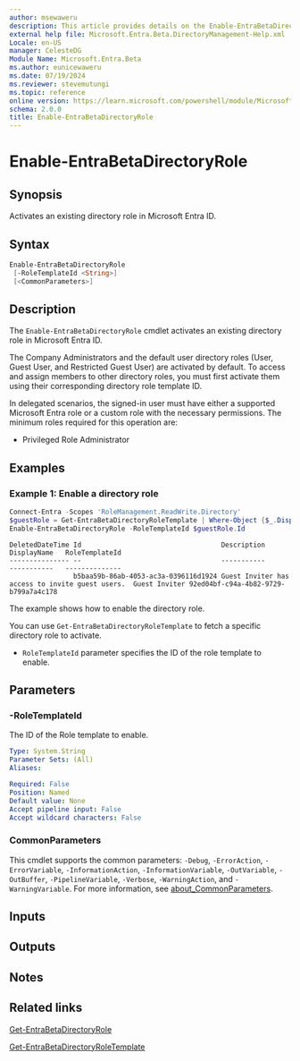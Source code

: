```yaml
---
author: msewaweru
description: This article provides details on the Enable-EntraBetaDirectoryRole command.
external help file: Microsoft.Entra.Beta.DirectoryManagement-Help.xml
Locale: en-US
manager: CelesteDG
Module Name: Microsoft.Entra.Beta
ms.author: eunicewaweru
ms.date: 07/19/2024
ms.reviewer: stevemutungi
ms.topic: reference
online version: https://learn.microsoft.com/powershell/module/Microsoft.Entra.Beta/Enable-EntraBetaDirectoryRole
schema: 2.0.0
title: Enable-EntraBetaDirectoryRole
---
```


# Enable-EntraBetaDirectoryRole

## Synopsis

Activates an existing directory role in Microsoft Entra ID.

## Syntax

```powershell
Enable-EntraBetaDirectoryRole
 [-RoleTemplateId <String>]
 [<CommonParameters>]
```

## Description

The `Enable-EntraBetaDirectoryRole` cmdlet activates an existing directory role in Microsoft Entra ID.

The Company Administrators and the default user directory roles (User, Guest User, and Restricted Guest User) are activated by default. To access and assign members to other directory roles, you must first activate them using their corresponding directory role template ID.

In delegated scenarios, the signed-in user must have either a supported Microsoft Entra role or a custom role with the necessary permissions. The minimum roles required for this operation are:

- Privileged Role Administrator

## Examples

### Example 1: Enable a directory role

```powershell
Connect-Entra -Scopes 'RoleManagement.ReadWrite.Directory'
$guestRole = Get-EntraBetaDirectoryRoleTemplate | Where-Object {$_.DisplayName -eq 'Guest Inviter'}
Enable-EntraBetaDirectoryRole -RoleTemplateId $guestRole.Id
```

```Output
DeletedDateTime Id                                   Description                                      DisplayName   RoleTemplateId
--------------- --                                   -----------                                      -----------   --------------
                b5baa59b-86ab-4053-ac3a-0396116d1924 Guest Inviter has access to invite guest users.  Guest Inviter 92ed04bf-c94a-4b82-9729-b799a7a4c178
```

The example shows how to enable the directory role.

You can use `Get-EntraBetaDirectoryRoleTemplate` to fetch a specific directory role to activate.

- `RoleTemplateId` parameter specifies the ID of the role template to enable.

## Parameters

### -RoleTemplateId

The ID of the Role template to enable.

```yaml
Type: System.String
Parameter Sets: (All)
Aliases:

Required: False
Position: Named
Default value: None
Accept pipeline input: False
Accept wildcard characters: False
```

### CommonParameters

This cmdlet supports the common parameters: `-Debug`, `-ErrorAction`, `-ErrorVariable`, `-InformationAction`, `-InformationVariable`, `-OutVariable`, `-OutBuffer`, `-PipelineVariable`, `-Verbose`, `-WarningAction`, and `-WarningVariable`. For more information, see [about_CommonParameters](https://go.microsoft.com/fwlink/?LinkID=113216).

## Inputs

## Outputs

## Notes

## Related links

[Get-EntraBetaDirectoryRole](Get-EntraBetaDirectoryRole.md)

[Get-EntraBetaDirectoryRoleTemplate](Get-EntraBetaDirectoryRoleTemplate.md)
